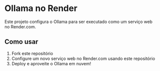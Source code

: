 # Ollama no Render

Este projeto configura o Ollama para ser executado como um serviço web no Render.com.

## Como usar

1. Fork este repositório
2. Configure um novo serviço web no Render.com usando este repositório
3. Deploy e aproveite o Ollama em nuvem! 
